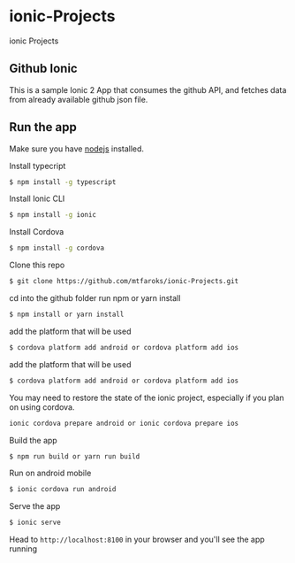 # ionic-Projects
ionic Projects

## Github Ionic
This is a sample Ionic 2 App that consumes the github API, and fetches data from already available github json file.

## Run the app
Make sure you have [nodejs](https://nodejs.org/en/) installed.

Install typecript
```bash
$ npm install -g typescript
```

Install Ionic CLI
```bash
$ npm install -g ionic
```

Install Cordova
```bash
$ npm install -g cordova
```

Clone this repo
```bash
$ git clone https://github.com/mtfaroks/ionic-Projects.git
```

cd into the github folder run npm or yarn install
```bash
$ npm install or yarn install
```

add the platform that will be used
```bash
$ cordova platform add android or cordova platform add ios
```

add the platform that will be used
```bash
$ cordova platform add android or cordova platform add ios
```

You may need to restore the state of the ionic project, especially if you plan on using cordova.
```bash
ionic cordova prepare android or ionic cordova prepare ios
```

Build the app
```bash
$ npm run build or yarn run build
```

Run on android mobile
```bash
$ ionic cordova run android
```

Serve the app
```bash
$ ionic serve
```

Head to `http://localhost:8100` in your browser and you'll see the app running

